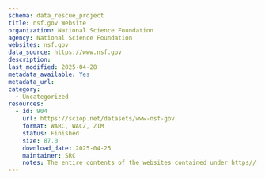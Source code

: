```yaml
---
schema: data_rescue_project 
title: nsf.gov Website
organization: National Science Foundation
agency: National Science Foundation
websites: nsf.gov
data_source: https://www.nsf.gov
description: 
last_modified: 2025-04-28
metadata_available: Yes
metadata_url: 
category:
  - Uncategorized
resources:
  - id: 904
    url: https://sciop.net/datasets/www-nsf-gov
    format: WARC, WACZ, ZIM
    status: Finished
    size: 87.0
    download_date: 2025-04-25
    maintainer: SRC
    notes: The entire contents of the websites contained under https//[*.]nsf.gov/
---
```

